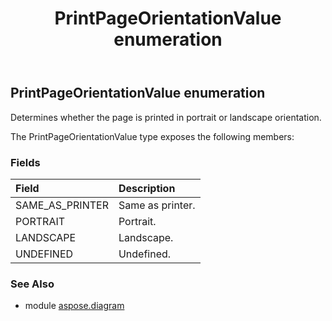 ﻿---
title: PrintPageOrientationValue enumeration
second_title: Aspose.Diagram for Python via .NET API References
description: 
type: docs
weight: 3350
url: /python-net/aspose.diagram/printpageorientationvalue/
is_root: false
---

## PrintPageOrientationValue enumeration

Determines whether the page is printed in portrait or landscape orientation.



The PrintPageOrientationValue type exposes the following members:

### Fields
| Field | Description |
| :- | :- |
| SAME_AS_PRINTER | Same as printer. |
| PORTRAIT | Portrait. |
| LANDSCAPE | Landscape. |
| UNDEFINED | Undefined. |


### See Also

* module [aspose.diagram](../)
